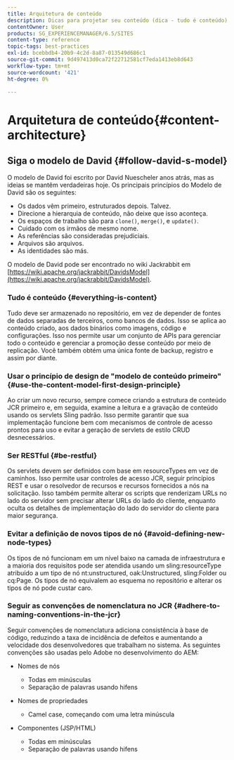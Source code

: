 ```yaml
---
title: Arquitetura de conteúdo
description: Dicas para projetar seu conteúdo (dica - tudo é conteúdo)
contentOwner: User
products: SG_EXPERIENCEMANAGER/6.5/SITES
content-type: reference
topic-tags: best-practices
exl-id: bcebbdb4-20b9-4c2d-8a87-013549d686c1
source-git-commit: 9d497413d0ca72f22712581cf7eda1413eb8d643
workflow-type: tm+mt
source-wordcount: '421'
ht-degree: 0%

---
```


# Arquitetura de conteúdo{#content-architecture}

## Siga o modelo de David {#follow-david-s-model}

O modelo de David foi escrito por David Nuescheler anos atrás, mas as ideias se mantêm verdadeiras hoje. Os principais princípios do Modelo de David são os seguintes:

* Os dados vêm primeiro, estruturados depois. Talvez.
* Direcione a hierarquia de conteúdo, não deixe que isso aconteça.
* Os espaços de trabalho são para `clone()`, `merge()`, e `update()`.
* Cuidado com os irmãos de mesmo nome.
* As referências são consideradas prejudiciais.
* Arquivos são arquivos.
* As identidades são más.

O modelo de David pode ser encontrado no wiki Jackrabbit em [https://wiki.apache.org/jackrabbit/DavidsModel](https://wiki.apache.org/jackrabbit/DavidsModel).

### Tudo é conteúdo {#everything-is-content}

Tudo deve ser armazenado no repositório, em vez de depender de fontes de dados separadas de terceiros, como bancos de dados. Isso se aplica ao conteúdo criado, aos dados binários como imagens, código e configurações. Isso nos permite usar um conjunto de APIs para gerenciar todo o conteúdo e gerenciar a promoção desse conteúdo por meio de replicação. Você também obtém uma única fonte de backup, registro e assim por diante.

### Usar o princípio de design de &quot;modelo de conteúdo primeiro&quot; {#use-the-content-model-first-design-principle}

Ao criar um novo recurso, sempre comece criando a estrutura de conteúdo JCR primeiro e, em seguida, examine a leitura e a gravação de conteúdo usando os servlets Sling padrão. Isso permite garantir que sua implementação funcione bem com mecanismos de controle de acesso prontos para uso e evitar a geração de servlets de estilo CRUD desnecessários.

### Ser RESTful {#be-restful}

Os servlets devem ser definidos com base em resourceTypes em vez de caminhos. Isso permite usar controles de acesso JCR, seguir princípios REST e usar o resolvedor de recursos e recursos fornecidos a nós na solicitação. Isso também permite alterar os scripts que renderizam URLs no lado do servidor sem precisar alterar URLs do lado do cliente, enquanto oculta os detalhes de implementação do lado do servidor do cliente para maior segurança.

### Evitar a definição de novos tipos de nó {#avoid-defining-new-node-types}

Os tipos de nó funcionam em um nível baixo na camada de infraestrutura e a maioria dos requisitos pode ser atendida usando um sling:resourceType atribuído a um tipo de nó nt:unstructured, oak:Unstructured, sling:Folder ou cq:Page. Os tipos de nó equivalem ao esquema no repositório e alterar os tipos de nó pode custar caro.

### Seguir as convenções de nomenclatura no JCR {#adhere-to-naming-conventions-in-the-jcr}

Seguir convenções de nomenclatura adiciona consistência à base de código, reduzindo a taxa de incidência de defeitos e aumentando a velocidade dos desenvolvedores que trabalham no sistema. As seguintes convenções são usadas pelo Adobe no desenvolvimento do AEM:

* Nomes de nós

   * Todas em minúsculas
   * Separação de palavras usando hifens

* Nomes de propriedades

   * Camel case, começando com uma letra minúscula

* Componentes (JSP/HTML)

   * Todas em minúsculas
   * Separação de palavras usando hifens
